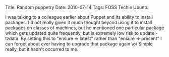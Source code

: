 Title: Random puppetry
Date: 2010-07-14
Tags: FOSS Techie Ubuntu

I was talking to a colleague earlier about Puppet and its ability to install packages. I'd not really given it much thought beyond using it to install packages on classes of machines, but he mentioned one particular package which gets updated quite frequently, but is extremely low risk to update - tzdata. By setting this to "ensure =&gt; latest" rather than "ensure =&gt; present" I can forget about ever having to upgrade that package again \\o/
Simple really, but it hadn't occurred to me.
